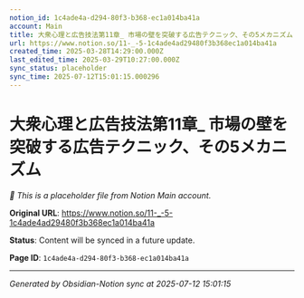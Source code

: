 ```yaml
---
notion_id: 1c4ade4a-d294-80f3-b368-ec1a014ba41a
account: Main
title: 大衆心理と広告技法第11章_ 市場の壁を突破する広告テクニック、その5メカニズム
url: https://www.notion.so/11-_-5-1c4ade4ad29480f3b368ec1a014ba41a
created_time: 2025-03-28T14:29:00.000Z
last_edited_time: 2025-03-29T10:27:00.000Z
sync_status: placeholder
sync_time: 2025-07-12T15:01:15.000296
---
```


# 大衆心理と広告技法第11章_ 市場の壁を突破する広告テクニック、その5メカニズム

*🔄 This is a placeholder file from Notion Main account.*

**Original URL**: https://www.notion.so/11-_-5-1c4ade4ad29480f3b368ec1a014ba41a

**Status**: Content will be synced in a future update.

**Page ID**: `1c4ade4a-d294-80f3-b368-ec1a014ba41a`

---

*Generated by Obsidian-Notion sync at 2025-07-12 15:01:15*
